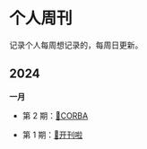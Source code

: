 # 个人周刊

记录个人每周想记录的，每周日更新。

## 2024

**一月**

- 第 2 期：[🤯CORBA](2024/202402.md)

- 第 1 期：[🥳开刊啦](2024/202401.md)